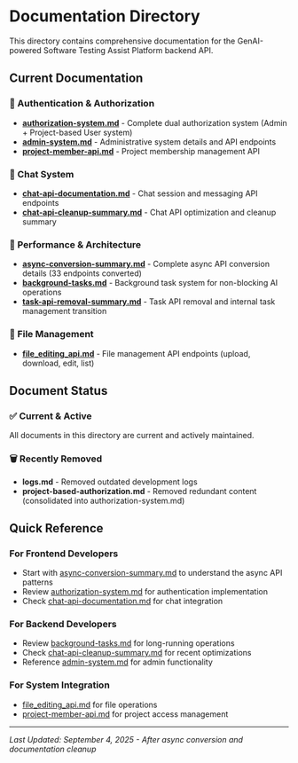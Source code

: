 # Documentation Directory

This directory contains comprehensive documentation for the GenAI-powered Software Testing Assist Platform backend API.

## Current Documentation

### 🔐 Authentication & Authorization
- **[authorization-system.md](./authorization-system.md)** - Complete dual authorization system (Admin + Project-based User system)
- **[admin-system.md](./admin-system.md)** - Administrative system details and API endpoints
- **[project-member-api.md](./project-member-api.md)** - Project membership management API

### 💬 Chat System
- **[chat-api-documentation.md](./chat-api-documentation.md)** - Chat session and messaging API endpoints
- **[chat-api-cleanup-summary.md](./chat-api-cleanup-summary.md)** - Chat API optimization and cleanup summary

### 🔄 Performance & Architecture
- **[async-conversion-summary.md](./async-conversion-summary.md)** - Complete async API conversion details (33 endpoints converted)
- **[background-tasks.md](./background-tasks.md)** - Background task system for non-blocking AI operations
- **[task-api-removal-summary.md](./task-api-removal-summary.md)** - Task API removal and internal task management transition

### 📁 File Management
- **[file_editing_api.md](./file_editing_api.md)** - File management API endpoints (upload, download, edit, list)

## Document Status

### ✅ Current & Active
All documents in this directory are current and actively maintained.

### 🗑️ Recently Removed
- **logs.md** - Removed outdated development logs
- **project-based-authorization.md** - Removed redundant content (consolidated into authorization-system.md)

## Quick Reference

### For Frontend Developers
- Start with [async-conversion-summary.md](./async-conversion-summary.md) to understand the async API patterns
- Review [authorization-system.md](./authorization-system.md) for authentication implementation
- Check [chat-api-documentation.md](./chat-api-documentation.md) for chat integration

### For Backend Developers  
- Review [background-tasks.md](./background-tasks.md) for long-running operations
- Check [chat-api-cleanup-summary.md](./chat-api-cleanup-summary.md) for recent optimizations
- Reference [admin-system.md](./admin-system.md) for admin functionality

### For System Integration
- [file_editing_api.md](./file_editing_api.md) for file operations
- [project-member-api.md](./project-member-api.md) for project access management

---

*Last Updated: September 4, 2025 - After async conversion and documentation cleanup*
